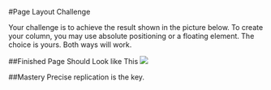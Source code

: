 #Page Layout Challenge

Your challenge is to achieve the result shown in the picture below. To create your column, you may use absolute positioning or a floating element. The choice is yours. Both ways will work.

##Finished Page Should Look like This
![](https://raw.github.com/christensenacademy/christensen-academy/master/modules/css-layouts/challenges/page-layout-challenge.png)

##Mastery
Precise replication is the key.